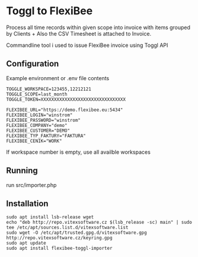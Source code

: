 Toggl to FlexiBee
=================


Process all time records within given scope into invoice with items grouped by Clients + Also the CSV Timesheet is attached to Invoice.


Commandline tool i used to issue FlexiBee invoice using Toggl API



Configuration
-------------


Example environment or .env file contents 

```
TOGGLE_WORKSPACE=123455,12212121
TOGGLE_SCOPE=last_month
TOGGLE_TOKEN=XXXXXXXXXXXXXXXXXXXXXXXXXXXXXXXX

FLEXIBEE_URL="https://demo.flexibee.eu:5434"
FLEXIBEE_LOGIN="winstrom"
FLEXIBEE_PASSWORD="winstrom"
FLEXIBEE_COMPANY="demo"
FLEXIBEE_CUSTOMER="DEMO"
FLEXIBEE_TYP_FAKTURY="FAKTURA"
FLEXIBEE_CENIK="WORK"
```

If workspace number is empty, use all availble workspaces 

Running
-------

run src/importer.php


Installation
------------

```shell
sudo apt install lsb-release wget
echo "deb http://repo.vitexsoftware.cz $(lsb_release -sc) main" | sudo tee /etc/apt/sources.list.d/vitexsoftware.list
sudo wget -O /etc/apt/trusted.gpg.d/vitexsoftware.gpg http://repo.vitexsoftware.cz/keyring.gpg
sudo apt update
sudo apt install flexibee-toggl-importer
```	    




